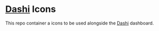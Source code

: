 # [Dashi](https://github.com/dashi-dashboard/Dashi) Icons

This repo container a icons to be used alongside the [Dashi](https://github.com/dashi-dashboard/Dashi) dashboard.
